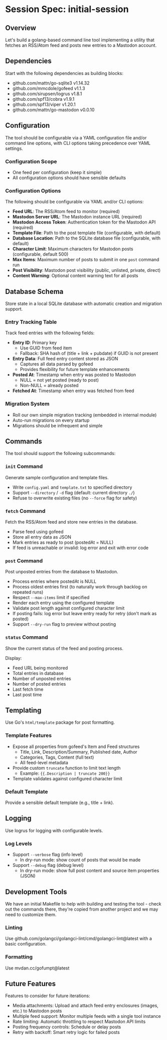 # Session Spec: initial-session

## Overview

Let's build a golang-based command line tool implementing a utility that fetches an RSS/Atom feed and posts new entries to a Mastodon account.

## Dependencies

Start with the following dependencies as building blocks:

- github.com/mattn/go-sqlite3 v1.14.32
-	github.com/mmcdole/gofeed v1.1.3
-	github.com/sirupsen/logrus v1.8.1
-	github.com/spf13/cobra v1.9.1
-	github.com/spf13/viper v1.20.1
- github.com/mattn/go-mastodon v0.0.10

## Configuration

The tool should be configurable via a YAML configuration file and/or command line options, with CLI options taking precedence over YAML settings.

### Configuration Scope
- One feed per configuration (keep it simple)
- All configuration options should have sensible defaults

### Configuration Options

The following should be configurable via YAML and/or CLI options:

- **Feed URL**: The RSS/Atom feed to monitor (required)
- **Mastodon Server URL**: The Mastodon instance URL (required)
- **Mastodon Access Token**: Authentication token for the Mastodon API (required)
- **Template File**: Path to the post template file (configurable, with default)
- **Database Location**: Path to the SQLite database file (configurable, with default)
- **Character Limit**: Maximum characters for Mastodon posts (configurable, default 500)
- **Max Items**: Maximum number of posts to submit in one `post` command run
- **Post Visibility**: Mastodon post visibility (public, unlisted, private, direct)
- **Content Warning**: Optional content warning text for all posts

## Database Schema

Store state in a local SQLite database with automatic creation and migration support.

### Entry Tracking Table

Track feed entries with the following fields:

- **Entry ID**: Primary key
  - Use GUID from feed item
  - Fallback: SHA hash of (title + link + pubdate) if GUID is not present
- **Entry Data**: Full feed entry content stored as JSON
  - Captures all data parsed by gofeed
  - Provides flexibility for future template enhancements
- **Posted At**: Timestamp when entry was posted to Mastodon
  - NULL = not yet posted (ready to post)
  - Non-NULL = already posted
- **Fetched At**: Timestamp when entry was fetched from feed

### Migration System

- Roll our own simple migration tracking (embedded in internal module)
- Auto-run migrations on every startup
- Migrations should be infrequent and simple

## Commands

The tool should support the following subcommands:

### `init` Command

Generate sample configuration and template files.

- Write `config.yaml` and `template.txt` to specified directory
- Support `--directory` / `-d` flag (default: current directory `./`)
- Refuse to overwrite existing files (no `--force` flag for safety)

### `fetch` Command

Fetch the RSS/Atom feed and store new entries in the database.

- Parse feed using gofeed
- Store all entry data as JSON
- Mark entries as ready to post (postedAt = NULL)
- If feed is unreachable or invalid: log error and exit with error code

### `post` Command

Post unposted entries from the database to Mastodon.

- Process entries where postedAt is NULL
- Process oldest entries first (to naturally work through backlog on repeated runs)
- Respect `--max-items` limit if specified
- Render each entry using the configured template
- Validate post length against configured character limit
- If posting fails: log error but leave entry ready for retry (don't mark as posted)
- Support `--dry-run` flag to preview without posting

### `status` Command

Show the current status of the feed and posting process.

Display:
- Feed URL being monitored
- Total entries in database
- Number of unposted entries
- Number of posted entries
- Last fetch time
- Last post time

## Templating

Use Go's `html/template` package for post formatting.

### Template Features

- Expose all properties from gofeed's Item and Feed structures
  - Title, Link, Description/Summary, Published date, Author
  - Categories, Tags, Content (full text)
  - All feed-level metadata
- Provide custom `truncate` function to limit text length
  - Example: `{{.Description | truncate 200}}`
- Template validates against configured character limit

### Default Template

Provide a sensible default template (e.g., title + link).

## Logging

Use logrus for logging with configurable levels.

### Log Levels

- Support `--verbose` flag (info level)
  - In dry-run mode: show count of posts that would be made
- Support `--debug` flag (debug level)
  - In dry-run mode: show full post content and source item properties (JSON)

## Development Tools

We have an initial Makefile to help with building and testing the tool - check out the commands there, they're copied from another project and we may need to customize them.

### Linting

Use github.com/golangci/golangci-lint/cmd/golangci-lint@latest with a basic configuration.

### Formatting

Use mvdan.cc/gofumpt@latest

## Future Features

Features to consider for future iterations:

- Media attachments: Upload and attach feed entry enclosures (images, etc.) to Mastodon posts
- Multiple feed support: Monitor multiple feeds with a single tool instance
- Rate limiting: Automatic throttling to respect Mastodon API limits
- Posting frequency controls: Schedule or delay posts
- Retry with backoff: Smart retry logic for failed posts
